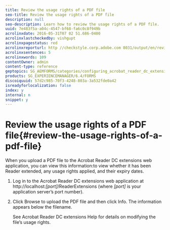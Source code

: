 ```yaml
---
title: Review the usage rights of a PDF file
seo-title: Review the usage rights of a PDF file
description: null
seo-description: Learn how to review the usage rights of a PDF file.
uuid: 7e483f5a-a04c-4547-bf68-fa6c0c8f949b
acrolinxdate: 2016-05-31T07 02 51.686-0400
acrolinxlastcheckedby: vishgupt
acrolinxpagestatus: red
acrolinxreporturl: http //checkstyle.corp.adobe.com 8031/output/en/review_usage_rights_pdf_file_admin_5e12de0b318c6865_2359_report.xml
acrolinxsentences: 5
acrolinxwords: 109
contentOwner: admin
content-type: reference
geptopics: SG_AEMFORMS/categories/configuring_acrobat_reader_dc_extensions
products: SG_EXPERIENCEMANAGER/6.4/FORMS
discoiquuid: 57d2c985-70f3-4248-803a-3a532fde0a42
isreadyforlocalization: false
index: y
internal: n
snippet: y
---
```


# Review the usage rights of a PDF file{#review-the-usage-rights-of-a-pdf-file}

When you upload a PDF file to the Acrobat Reader DC extensions web application, you can view this information:to view whether it has been Reader extended, any usage rights applied, and their expiry dates.

1. Log in to the Acrobat Reader DC extensions web application at http://localhost:*[port]*/ReaderExtensions (where *[port]* is your application server’s port number).
1. Click Browse to upload the PDF file and then click Info. The information appears below the filename.

   See Acrobat Reader DC extensions Help for details on modifying the file’s usage rights.

